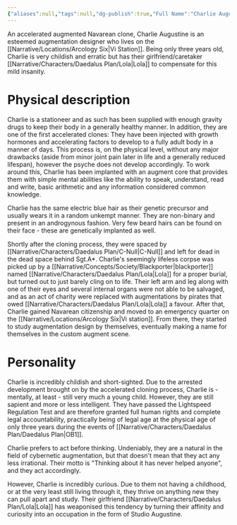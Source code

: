 ```yaml
---
{"aliases":null,"tags":null,"dg-publish":true,"Full Name":"Charlie Augustine","Pronouns":"they/them","Role":"Dreamer","Species":"Navarean","Gender":"Non-Binary","permalink":"/narrative/characters/daedalus-plan/charlie/","dgPassFrontmatter":true}
---
```



An accelerated augmented Navarean clone, Charlie Augustine is an esteemed augmentation designer who lives on the [[Narrative/Locations/Arcology Six\|Vi Station]]. Being only three years old, Charlie is very childish and erratic but has their girlfriend/caretaker [[Narrative/Characters/Daedalus Plan/Lola\|Lola]] to compensate for this mild insanity.

# Physical description

Charlie is a stationeer and as such has been supplied with enough gravity drugs to keep their body in a generally healthy manner. In addition, they are one of the first accelerated clones: They have been injected with growth hormones and accelerating factors to develop to a fully adult body in a manner of days. This process is, on the physical level, without any major drawbacks (aside from minor joint pain later in life and a generally reduced lifespan), however the psyche does not develop accordingly. To work around this, Charlie has been implanted with an augment core that provides them with simple mental abilities like the ability to speak, understand, read and write, basic arithmetic and any information considered common knowledge.

Charlie has the same electric blue hair as their genetic precursor and usually wears it in a random unkempt manner. They are non-binary and present in an androgynous fashion. Very few beard hairs can be found on their face - these are genetically implanted as well.

Shortly after the cloning process, they were spaced by [[Narrative/Characters/Daedalus Plan/C-Null\|C-Null]] and left for dead in the dead space behind Sgt.A*. Charlie's seemingly lifeless corpse was picked up by a [[Narrative/Concepts/Society/Blackporter\|blackporter]] named [[Narrative/Characters/Daedalus Plan/Lola\|Lola]] for a proper burial, but turned out to just barely cling on to life. Their left arm and leg along with one of their eyes and several internal organs were not able to be salvaged, and as an act of charity were replaced with augmentations by pirates that owed [[Narrative/Characters/Daedalus Plan/Lola\|Lola]] a favour. After that, Charlie gained Navarean citizenship and moved to an emergency quarter on the [[Narrative/Locations/Arcology Six\|Vi station]]. From there, they started to study augmentation design by themselves, eventually making a name for themselves in the custom augment scene.

# Personality

Charlie is incredibly childish and short-sighted. Due to the arrested development brought on by the accelerated cloning process, Charlie is - mentally, at least - still very much a young child. However, they are still sapient and more or less intelligent. They have passed the Lightspeed Regulation Test and are therefore granted full human rights and complete legal accountability, practically being of legal age at the physical age of only three years during the events of [[Narrative/Characters/Daedalus Plan/Daedalus Plan\|OB1]].

Charlie prefers to act before thinking. Undeniably, they are a natural in the field of cybernetic augmentation, but that doesn't mean that they act any less irrational. Their motto is "Thinking about it has never helped anyone", and they act accordingly.

However, Charlie is incredibly curious. Due to them not having a childhood, or at the very least still living through it, they thrive on anything new they can pull apart and study. Their girlfriend [[Narrative/Characters/Daedalus Plan/Lola\|Lola]] has weaponised this tendency by turning their affinity and curiosity into an occupation in the form of Studio Augustine.